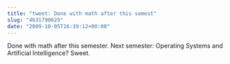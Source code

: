 ```yaml
---
title: "tweet: Done with math after this semest"
slug: "4631790629"
date: "2009-10-05T16:39:12+00:00"
---
```

Done with math after this semester. Next semester: Operating Systems and Artificial Intelligence? Sweet.